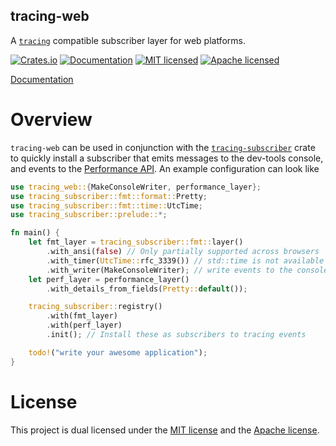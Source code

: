 ##  tracing-web

A [`tracing`] compatible subscriber layer for web platforms.

[![Crates.io][crates-badge]][crates-url]
[![Documentation][docs-badge]][docs-url]
[![MIT licensed][mit-badge]][mit-url]
[![Apache licensed][apache-badge]][apache-url]

[Documentation][docs-url]

[`tracing`]: https://crates.io/crates/tracing
[crates-badge]: https://img.shields.io/crates/v/tracing-web.svg
[crates-url]: https://crates.io/crates/tracing-web
[docs-badge]: https://docs.rs/tracing-web/badge.svg
[docs-url]: https://docs.rs/tracing-web
[mit-badge]: https://img.shields.io/badge/license-MIT-blue.svg
[mit-url]: LICENSE-MIT
[apache-badge]: https://img.shields.io/badge/license-MIT-blue.svg
[apache-url]: LICENSE-APACHE

# Overview

`tracing-web` can be used in conjunction with the [`tracing-subscriber`] crate to quickly install a
subscriber that emits messages to the dev-tools console, and events to the [Performance API]. An example
configuration can look like

```rust
use tracing_web::{MakeConsoleWriter, performance_layer};
use tracing_subscriber::fmt::format::Pretty;
use tracing_subscriber::fmt::time::UtcTime;
use tracing_subscriber::prelude::*;

fn main() {
    let fmt_layer = tracing_subscriber::fmt::layer()
        .with_ansi(false) // Only partially supported across browsers
        .with_timer(UtcTime::rfc_3339()) // std::time is not available in browsers
        .with_writer(MakeConsoleWriter); // write events to the console
    let perf_layer = performance_layer()
        .with_details_from_fields(Pretty::default());

    tracing_subscriber::registry()
        .with(fmt_layer)
        .with(perf_layer)
        .init(); // Install these as subscribers to tracing events

    todo!("write your awesome application");
}
```

[`tracing-subscriber`]: https://crates.io/crates/tracing-subscriber
[Performance API]: https://developer.mozilla.org/en-US/docs/Web/API/Performance

# License

This project is dual licensed under the [MIT license] and the [Apache license].

[MIT license]: LICENSE-MIT
[Apache license]: LICENSE-APACHE
